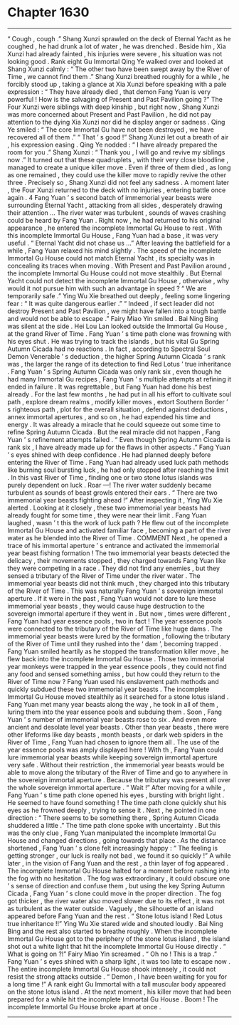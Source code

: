 
# Chapter 1630


---

“ Cough , cough .” Shang Xunzi sprawled on the deck of Eternal Yacht as he coughed , he had drunk a lot of water , he was drenched .
Beside him , Xia Xunzi had already fainted , his injuries were severe , his situation was not looking good .
Rank eight Gu Immortal Qing Ye walked over and looked at Shang Xunzi calmly : “ The other two have been swept away by the River of Time , we cannot find them .”
Shang Xunzi breathed roughly for a while , he forcibly stood up , taking a glance at Xia Xunzi before speaking with a pale expression : “ They have already died , that demon Fang Yuan is very powerful ! How is the salvaging of Present and Past Pavilion going ?”
The Four Xunzi were siblings with deep kinship , but right now , Shang Xunzi was more concerned about Present and Past Pavilion , he did not pay attention to the dying Xia Xunzi nor did he display anger or sadness .
Qing Ye smiled : “ The core Immortal Gu have not been destroyed , we have recovered all of them .”
“ That ’ s good !” Shang Xunzi let out a breath of air , his expression easing .
Qing Ye nodded : “ I have already prepared the room for you .”
Shang Xunzi : “ Thank you , I will go and revive my siblings now .”
It turned out that these quadruplets , with their very close bloodline , managed to create a unique killer move . Even if three of them died , as long as one remained , they could use the killer move to rapidly revive the other three .
Precisely so , Shang Xunzi did not feel any sadness .
A moment later , the Four Xunzi returned to the deck with no injuries , entering battle once again .
4
Fang Yuan ’ s second batch of immemorial year beasts were surrounding Eternal Yacht , attacking from all sides , desperately drawing their attention …
The river water was turbulent , sounds of waves crashing could be heard by Fang Yuan .
Right now , he had returned to his original appearance , he entered the incomplete Immortal Gu House to rest .
With this incomplete Immortal Gu House , Fang Yuan had a base , it was very useful .
“ Eternal Yacht did not chase us …” After leaving the battlefield for a while , Fang Yuan relaxed his mind slightly .
The speed of the incomplete Immortal Gu House could not match Eternal Yacht , its specialty was in concealing its traces when moving .
With Present and Past Pavilion around , the incomplete Immortal Gu House could not move stealthily . But Eternal Yacht could not detect the incomplete Immortal Gu House , otherwise , why would it not pursue him with such an advantage in speed ?
“ We are temporarily safe .” Ying Wu Xie breathed out deeply , feeling some lingering fear : “ It was quite dangerous earlier .”
“ Indeed , if sect leader did not destroy Present and Past Pavilion , we might have fallen into a tough battle and would not be able to escape .” Fairy Miao Yin smiled .
Bai Ning Bing was silent at the side .
Hei Lou Lan looked outside the Immortal Gu House , at the grand River of Time .
Fang Yuan ’ s time path clone was frowning with his eyes shut . He was trying to track the islands , but his vital Gu Spring Autumn Cicada had no reactions .
In fact , according to Spectral Soul Demon Venerable ’ s deduction , the higher Spring Autumn Cicada ’ s rank was , the larger the range of its detection to find Red Lotus ’ true inheritance .
Fang Yuan ’ s Spring Autumn Cicada was only rank six , even though he had many Immortal Gu recipes , Fang Yuan ’ s multiple attempts at refining it ended in failure .
It was regrettable , but Fang Yuan had done his best already .
For the last few months , he had put in all his effort to cultivate soul path , explore dream realms , modify killer moves , extort Southern Border ’ s righteous path , plot for the overall situation , defend against deductions , annex immortal apertures , and so on , he had expended his time and energy .
It was already a miracle that he could squeeze out some time to refine Spring Autumn Cicada . But the real miracle did not happen , Fang Yuan ’ s refinement attempts failed .
“ Even though Spring Autumn Cicada is rank six , I have already made up for the flaws in other aspects .” Fang Yuan ’ s eyes shined with deep confidence .
He had planned deeply before entering the River of Time . Fang Yuan had already used luck path methods like burning soul bursting luck , he had only stopped after reaching the limit .
In this vast River of Time , finding one or two stone lotus islands was purely dependent on luck .
Roar —!
The river water suddenly became turbulent as sounds of beast growls entered their ears .
“ There are two immemorial year beasts fighting ahead !” After inspecting it , Ying Wu Xie alerted .
Looking at it closely , these two immemorial year beasts had already fought for some time , they were near their limit .
Fang Yuan laughed , wasn ’ t this the work of luck path ?
He flew out of the incomplete Immortal Gu House and activated familiar face , becoming a part of the river water as he blended into the River of Time .
COMMENT
Next , he opened a trace of his immortal aperture ’ s entrance and activated the immemorial year beast fishing formation !
The two immemorial year beasts detected the delicacy , their movements stopped , they charged towards Fang Yuan like they were competing in a race .
They did not find any enemies , but they sensed a tributary of the River of Time under the river water .
The immemorial year beasts did not think much , they charged into this tributary of the River of Time .
This was naturally Fang Yuan ’ s sovereign immortal aperture .
If it were in the past , Fang Yuan would not dare to lure these immemorial year beasts , they would cause huge destruction to the sovereign immortal aperture if they went in .
But now , times were different , Fang Yuan had year essence pools , two in fact !
The year essence pools were connected to the tributary of the River of Time like huge dams .
The immemorial year beasts were lured by the formation , following the tributary of the River of Time until they rushed into the ‘ dam ’, becoming trapped .
Fang Yuan smiled heartily as he stopped the transformation killer move , he flew back into the incomplete Immortal Gu House .
Those two immemorial year monkeys were trapped in the year essence pools , they could not find any food and sensed something amiss , but how could they return to the River of Time now ?
Fang Yuan used his enslavement path methods and quickly subdued these two immemorial year beasts .
The incomplete Immortal Gu House moved stealthily as it searched for a stone lotus island .
Fang Yuan met many year beasts along the way , he took in all of them , luring them into the year essence pools and subduing them .
Soon , Fang Yuan ’ s number of immemorial year beasts rose to six .
And even more ancient and desolate level year beasts .
Other than year beasts , there were other lifeforms like day beasts , month beasts , or dark web spiders in the River of Time , Fang Yuan had chosen to ignore them all .
The use of the year essence pools was amply displayed here !
With th , Fang Yuan could lure immemorial year beasts while keeping sovereign immortal aperture very safe . Without their restriction , the immemorial year beasts would be able to move along the tributary of the River of Time and go to anywhere in the sovereign immortal aperture . Because the tributary was present all over the whole sovereign immortal aperture .
“ Wait !” After moving for a while , Fang Yuan ’ s time path clone opened his eyes , bursting with bright light .
He seemed to have found something !
The time path clone quickly shut his eyes as he frowned deeply , trying to sense it .
Next , he pointed in one direction : “ There seems to be something there , Spring Autumn Cicada shuddered a little .”
The time path clone spoke with uncertainty .
But this was the only clue , Fang Yuan manipulated the incomplete Immortal Gu House and changed directions , going towards that place .
As the distance shortened , Fang Yuan ’ s clone felt increasingly happy : “ The feeling is getting stronger , our luck is really not bad , we found it so quickly !”
A while later , in the vision of Fang Yuan and the rest , a thin layer of fog appeared .
The incomplete Immortal Gu House halted for a moment before rushing into the fog with no hesitation .
The fog was extraordinary , it could obscure one ’ s sense of direction and confuse them , but using the key Spring Autumn Cicada , Fang Yuan ’ s clone could move in the proper direction .
The fog got thicker , the river water also moved slower due to its effect , it was not as turbulent as the water outside .
Vaguely , the silhouette of an island appeared before Fang Yuan and the rest .
“ Stone lotus island ! Red Lotus true inheritance !!” Ying Wu Xie stared wide and shouted loudly .
Bai Ning Bing and the rest also started to breathe roughly .
When the incomplete Immortal Gu House got to the periphery of the stone lotus island , the island shot out a white light that hit the incomplete Immortal Gu House directly .
“ What is going on ?!” Fairy Miao Yin screamed .
“ Oh no ! This is a trap .” Fang Yuan ’ s eyes shined with a sharp light , it was too late to escape now .
The entire incomplete Immortal Gu House shook intensely , it could not resist the strong attacks outside .
“ Demon , I have been waiting for you for a long time !” A rank eight Gu Immortal with a tall muscular body appeared on the stone lotus island .
At the next moment , his killer move that had been prepared for a while hit the incomplete Immortal Gu House .
Boom !
The incomplete Immortal Gu House broke apart at once .

---

